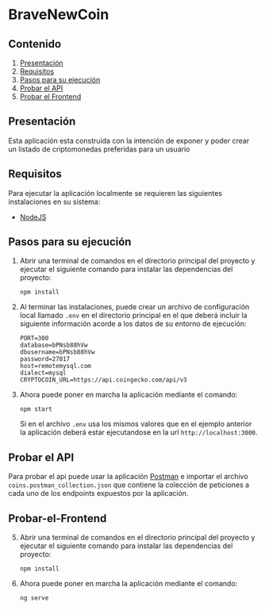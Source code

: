# BraveNewCoin

## Contenido
1. [Presentación](#Presentación)
2. [Requisitos](#Requisitos)
3. [Pasos para su ejecución](#Pasos-para-su-ejecución)
4. [Probar el API](#Probar-el-API)
5. [Probar el Frontend](#Probar-el-Frontend)

## Presentación
Esta aplicación esta construida con la intención de exponer y poder crear un listado de criptomonedas preferidas
para un usuario
  
## Requisitos

Para ejecutar la aplicación localmente se requieren las siguientes instalaciones en su
sistema:

- [NodeJS](https://nodejs.org/es/)

## Pasos para su ejecución

1. Abrir una terminal de 
   comandos en el directorio principal del proyecto y ejecutar el siguiente comando
   para instalar las dependencias del proyecto:
   ```
   npm install
   ```
   
3. Al terminar las instalaciones, puede crear un archivo de configuración local llamado
`.env` en el directorio principal en el que deberá incluir la siguiente información 
   acorde a los datos de su entorno de ejecución:
   ```
   PORT=300
   database=bPNsb88hVw
   dbusername=bPNsb88hVw
   password=27017
   host=remotemysql.com
   dialect=mysql
   CRYPTOCOIN_URL=https://api.coingecko.com/api/v3
   ```
   
4. Ahora puede poner en marcha la aplicación mediante el comando:
    ```
    npm start
    ```
   Si en el archivo `.env` usa los mismos valores que en el ejemplo anterior la 
aplicación deberá estar ejecutandose en la url `http://localhost:3000`.
   
## Probar el API

Para probar el api puede usar la aplicación [Postman](https://www.postman.com/) 
e importar el archivo `coins.postman_collection.json` que contiene la colección
de peticiones a cada uno de los endpoints expuestos por la aplicación.

## Probar-el-Frontend

5. Abrir una terminal de 
   comandos en el directorio principal del proyecto y ejecutar el siguiente comando
   para instalar las dependencias del proyecto:
   ```
   npm install
   ```
6. Ahora puede poner en marcha la aplicación mediante el comando:
    ```
    ng serve
    ```   
